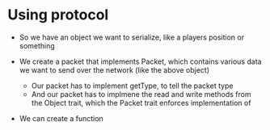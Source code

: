 # Using protocol

- So we have an object we want to serialize, like a players position or something
- We create a packet that implements Packet, which contains various data we want to send over the network (like the above object)
    - Our packet has to implement getType, to tell the packet type
    - And our packet has to implmene the read and write methods from the Object trait, which the Packet trait enforces implementation of


- We can create a function 